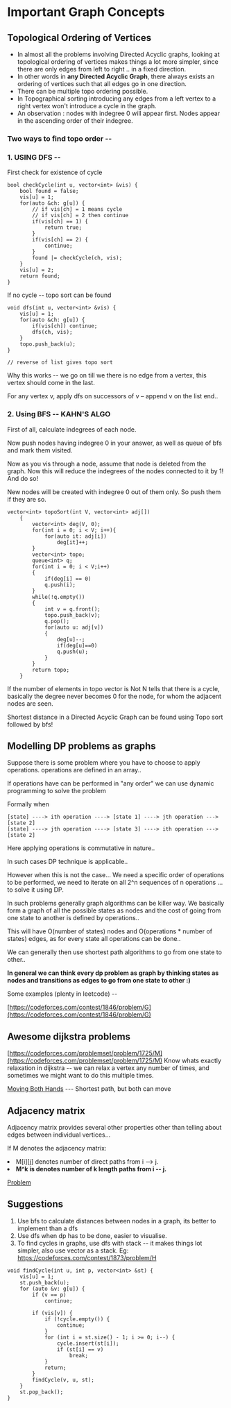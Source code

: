 # Important Graph Concepts #
## Topological Ordering of Vertices ##
<ul>
<li> In almost all the problems involving Directed Acyclic graphs, looking at topological ordering of vertices makes things a lot more simpler, since there are only edges from left to right .. in a fixed direction.
</li>
<li> In other words in <b>any Directed Acyclic Graph</b>, there always exists an ordering of vertices such that all edges go in one direction.
</li>
<li>There can be multiple topo ordering possible.
</li>
<li>In Topographical sorting introducing any edges from a left vertex to a right vertex won't introduce a cycle in the graph.</li>
<li>
An observation : nodes with indegree 0 will appear first. Nodes appear in the ascending order of their indegree.
</li>
</ul>

### Two ways to find topo order -- 

### 1. USING DFS -- 

First check for existence of cycle
```
bool checkCycle(int u, vector<int> &vis) {
	bool found = false;
	vis[u] = 1;
	for(auto &ch: g[u]) {
		// if vis[ch] = 1 means cycle
		// if vis[ch] = 2 then continue
		if(vis[ch] == 1) {
			return true;
		}
		if(vis[ch] == 2) {
			continue;
		}
		found |= checkCycle(ch, vis);
	}
	vis[u] = 2;
	return found;
}
```

If no cycle -- topo sort can be found
```
void dfs(int u, vector<int> &vis) {
	vis[u] = 1;
	for(auto &ch: g[u]) {
		if(vis[ch]) continue;
		dfs(ch, vis);
	}
	topo.push_back(u);
}

// reverse of list gives topo sort
```
Why this works -- we go on till we there is no edge from a vertex, this vertex should come in the last.

For any vertex v, apply dfs on successors of v – append v on the list end..

### 2. Using BFS -- KAHN'S ALGO

First of all, calculate indegrees of each node.

Now push nodes having indegree 0 in your answer, as well as queue of bfs and mark them visited. 

Now as you vis through a node, assume that node is deleted from the graph. Now this will reduce the indegrees of the nodes connected to it by 1! And do so!

New nodes will be created with indegree 0 out of them only. So push them if they are so.
```
vector<int> topoSort(int V, vector<int> adj[]) 
	{
	    vector<int> deg(V, 0);
	    for(int i = 0; i < V; i++){
	        for(auto it: adj[i])
	            deg[it]++;
	    }
	    vector<int> topo;
	    queue<int> q;
	    for(int i = 0; i < V;i++)
	    {
	        if(deg[i] == 0)
	        q.push(i);
	    }
        while(!q.empty())
        {
            int v = q.front();
            topo.push_back(v);
            q.pop();
            for(auto u: adj[v])
            {
                deg[u]--;
                if(deg[u]==0)
                q.push(u);
            }
        }
        return topo;
	}

```
If the number of elements in topo vector is Not N tells that there is a cycle, basically the degree never becomes 0 for the node, for whom the adjacent nodes are seen.

Shortest distance in a Directed Acyclic Graph can be found using Topo sort followed by bfs!


## Modelling DP problems as graphs ##
Suppose there is some problem where you have to choose to apply operations.
operations are defined in an array..

If operations have can be performed in "any order" we can use dynamic programming to solve the problem

Formally when
```
[state] ----> ith operation ----> [state 1] ----> jth operation ---> [state 2]
[state] ----> jth operation ----> [state 3] ----> ith operation ---> [state 2]
```

Here applying operations is commutative in nature..

In such cases DP technique is applicable..

However when this is not the case... We need a specific order of operations to be performed, we need to iterate on all 2^n sequences of n operations ... to solve it using DP.

In such problems generally graph algorithms can be killer way. We basically form a graph of all the possible states as nodes and the cost of going from one state to another is defined by operations..


This will have O(number of states) nodes and O(operations * number of states) edges, as for every state all operations can be done..

We can generally then use shortest path algorithms to go from one state to other..

<b>In general we can think every dp problem as graph by thinking states as nodes and transitions as edges to go from one state to other :)</b>

Some examples (plenty in leetcode) -- 

[https://codeforces.com/contest/1846/problem/G](https://codeforces.com/contest/1846/problem/G)


## Awesome dijkstra problems ##

[https://codeforces.com/problemset/problem/1725/M](https://codeforces.com/problemset/problem/1725/M)
Know whats exactly relaxation in dijkstra -- we can relax a vertex any number of times, and sometimes we might want to do this multiple times.

[Moving Both Hands](https://codeforces.com/contest/1725/problem/M) --- Shortest path, but both can move

## Adjacency matrix ##

Adjacency matrix provides several other properties other than telling about edges between individual vertices...


If M denotes the adjacency matrix:
<li> M[i][j] denotes number of direct paths from i --> j. </li>
<li> <b>M^k is denotes number of k length paths from i -- j.  </b> </li>

[Problem](https://atcoder.jp/contests/dp/tasks/dp_r)

## Suggestions
1. Use bfs to calculate distances between nodes in a graph, its better to implement than a dfs
2. Use dfs when dp has to be done, easier to visualise.
3. To find cycles in graphs, use dfs with stack -- it makes things lot simpler, also use vector as a stack. Eg: https://codeforces.com/contest/1873/problem/H
```
void findCycle(int u, int p, vector<int> &st) {
    vis[u] = 1;
    st.push_back(u);
    for (auto &v: g[u]) {
        if (v == p) 
            continue;
        
        if (vis[v]) {
            if (!cycle.empty()) {
                continue;
            }
            for (int i = st.size() - 1; i >= 0; i--) {
                cycle.insert(st[i]);
                if (st[i] == v)
                    break;
            }
            return;
        }
        findCycle(v, u, st);
    }
    st.pop_back();
}
 
```
